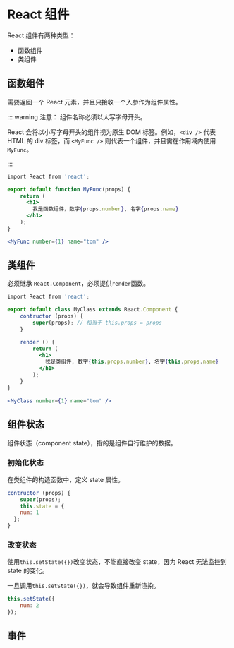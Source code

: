 # React 组件

React 组件有两种类型：

- 函数组件
- 类组件

## 函数组件

需要返回一个 React 元素，并且只接收一个入参作为组件属性。

::: warning 注意： 组件名称必须以大写字母开头。

React 会将以小写字母开头的组件视为原生 DOM 标签。例如，`<div />` 代表 HTML 的 div 标签，而 `<MyFunc />` 则代表一个组件，并且需在作用域内使用 `MyFunc`。

:::

```jsx
import React from 'react';

export default function MyFunc(props) {
    return (
      <h1>
        我是函数组件，数字{props.number}, 名字{props.name}
      </h1>
    );
}

<MyFunc number={1} name="tom" />
```



## 类组件

必须继承 `React.Component`，必须提供`render`函数。

```jsx
import React from 'react';

export default class MyClass extends React.Component {
    contructor (props) {
        super(props); // 相当于 this.props = props
    }

    render () {
        return (
          <h1>
            我是类组件, 数字{this.props.number}, 名字{this.props.name}
          </h1>
        );
    }
}

<MyClass number={1} name="tom" />
```

## 组件状态

组件状态（component state），指的是组件自行维护的数据。

### 初始化状态

在类组件的构造函数中，定义 state 属性。

```jsx
contructor (props) {
	super(props);
	this.state = {
    num: 1
  };
}
```

### 改变状态

使用`this.setState({})`改变状态，不能直接改变 state，因为 React 无法监控到 state 的变化。

一旦调用`this.setState({})`，就会导致组件重新渲染。

```jsx
this.setState({
	num: 2
});
```

## 事件

